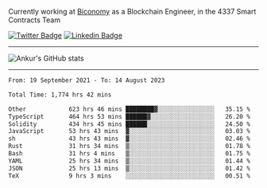 Currently working at [Biconomy](https://biconomy.io/) as a Blockchain Engineer, in the 4337 Smart Contracts Team

 [![Twitter Badge](https://img.shields.io/badge/-@ankurdubey521-1ca0f1?style=flat-square&labelColor=1ca0f1&logo=twitter&logoColor=white&link=https://twitter.com/ankurdubey521)](https://twitter.com/ankurdubey521) [![Linkedin Badge](https://img.shields.io/badge/-ankurdubey521-blue?style=flat-square&logo=Linkedin&logoColor=white&link=https://www.linkedin.com/in/ankurdubey521/)](https://www.linkedin.com/in/ankurdubey521/)

<hr/>

![Ankur's GitHub stats](https://github-readme-stats.vercel.app/api?username=ankurdubey521&count_private=true&theme=radical)

<hr/>

<!--START_SECTION:waka-->

```txt
From: 19 September 2021 - To: 14 August 2023

Total Time: 1,774 hrs 42 mins

Other            623 hrs 46 mins ████████▓░░░░░░░░░░░░░░░░   35.15 %
TypeScript       464 hrs 53 mins ██████▓░░░░░░░░░░░░░░░░░░   26.20 %
Solidity         434 hrs 45 mins ██████░░░░░░░░░░░░░░░░░░░   24.50 %
JavaScript       53 hrs 43 mins  ▓░░░░░░░░░░░░░░░░░░░░░░░░   03.03 %
sh               43 hrs 43 mins  ▓░░░░░░░░░░░░░░░░░░░░░░░░   02.46 %
Rust             31 hrs 34 mins  ▒░░░░░░░░░░░░░░░░░░░░░░░░   01.78 %
Bash             31 hrs 4 mins   ▒░░░░░░░░░░░░░░░░░░░░░░░░   01.75 %
YAML             25 hrs 34 mins  ▒░░░░░░░░░░░░░░░░░░░░░░░░   01.44 %
JSON             25 hrs 13 mins  ▒░░░░░░░░░░░░░░░░░░░░░░░░   01.42 %
TeX              9 hrs 3 mins    ░░░░░░░░░░░░░░░░░░░░░░░░░   00.51 %
```

<!--END_SECTION:waka-->
